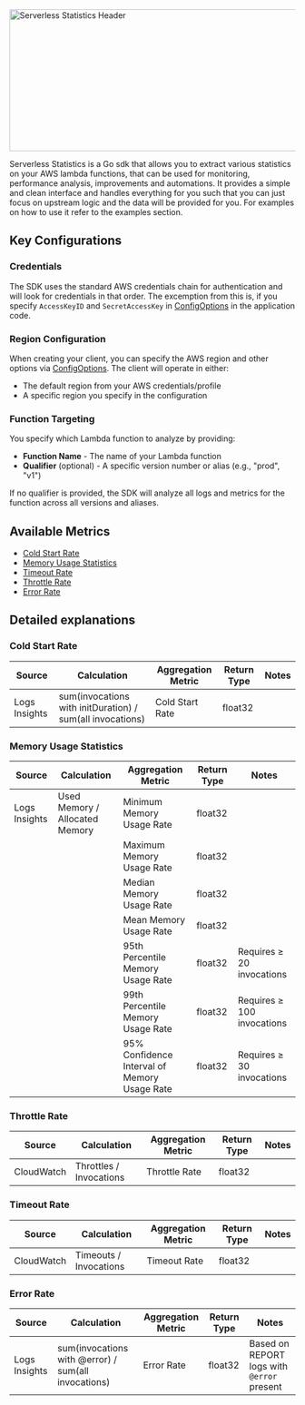 <img width="600" height="250" alt="Serverless Statistics Header" src="https://github.com/user-attachments/assets/b0711a33-a48d-45ad-a8c7-ab44e52a2286" />

Serverless Statistics is a Go sdk that allows you to extract various statistics on your AWS lambda functions, that can be used for monitoring, performance analysis, improvements and automations. It provides a simple and clean interface and handles everything for you such that you can just focus on upstream logic and the data will be provided for you. For examples on how to use it refer to the examples section.

## Key Configurations
### Credentials
The SDK uses the standard AWS credentials chain for authentication and will look for credentials in that order. The excemption from this is, if you specify `AccessKeyID` and `SecretAccessKey` in [ConfigOptions](./sdk/types/types.go#L42-L47) in the application code.

### Region Configuration
When creating your client, you can specify the AWS region and other options via [ConfigOptions](./sdk/types/types.go#L42-L47). The client will operate in either:

- The default region from your AWS credentials/profile
- A specific region you specify in the configuration

### Function Targeting
You specify which Lambda function to analyze by providing:

- __Function Name__ - The name of your Lambda function
- __Qualifier__ (optional) - A specific version number or alias (e.g., "prod", "v1")

If no qualifier is provided, the SDK will analyze all logs and metrics for the function across all versions and aliases.


## Available Metrics

- [Cold Start Rate](#cold-start-rate)
- [Memory Usage Statistics](#memory-usage-statistics)
- [Timeout Rate](#timeout-rate)
- [Throttle Rate](#throttle-rate)
- [Error Rate](#error-rate)



## Detailed explanations

### Cold Start Rate

| Source        | Calculation                                                   | Aggregation Metric | Return Type | Notes |
|---------------|---------------------------------------------------------------|---------------------|-------------|-------|
| Logs Insights | sum(invocations with initDuration) / sum(all invocations)     | Cold Start Rate     | float32     |       |


### Memory Usage Statistics

| Source        | Calculation                         | Aggregation Metric                              | Return Type | Notes                                      |
|---------------|--------------------------------------|--------------------------------------------------|-------------|--------------------------------------------|
| Logs Insights | Used Memory / Allocated Memory       | Minimum Memory Usage Rate                        | float32     |                                            |
|               |                                      | Maximum Memory Usage Rate                        | float32     |                                            |
|               |                                      | Median Memory Usage Rate                         | float32     |                                            |
|               |                                      | Mean Memory Usage Rate                           | float32     |                                            |
|               |                                      | 95th Percentile Memory Usage Rate                | float32     | Requires ≥ 20 invocations                  |
|               |                                      | 99th Percentile Memory Usage Rate                | float32     | Requires ≥ 100 invocations                 |
|               |                                      | 95% Confidence Interval of Memory Usage Rate     | float32     | Requires ≥ 30 invocations                  |

### Throttle Rate

| Source        | Calculation                                                         | Aggregation Metric | Return Type | Notes |
|---------------|----------------------------------------------------------------------|---------------------|-------------|-------|
| CloudWatch    | Throttles / Invocations                                              | Throttle Rate       | float32     |       |

### Timeout Rate

| Source        | Calculation                                                         | Aggregation Metric | Return Type | Notes |
|---------------|----------------------------------------------------------------------|---------------------|-------------|-------|
| CloudWatch    | Timeouts / Invocations                                               | Timeout Rate        | float32     |       |

### Error Rate

| Source        | Calculation                              | Aggregation Metric | Return Type | Notes                                        |
|---------------|-------------------------------------------|---------------------|-------------|----------------------------------------------|
| Logs Insights | sum(invocations with @error) / sum(all invocations) | Error Rate          | float32     | Based on REPORT logs with `@error` present   |